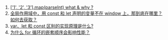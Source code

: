  
 
 
1. [['1', '2', '3'].map(parseInt) what & why ?](1.md)
2. [全局作用域中，用 const 和 let 声明的变量不在 window 上，那到底在哪里？如何去获取？](2.md)
3. [var、let 和 const 区别的实现原理是什么?](3.md)
4. [为什么 for 循环的嵌套顺序会影响性能？](4.md)